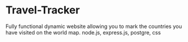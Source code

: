# Travel-Tracker
Fully functional dynamic website allowing you to mark the countries you have visited on the world map. node.js, express.js, postgre, css

